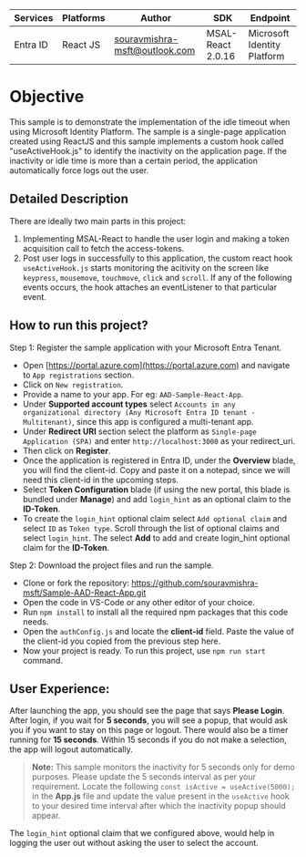 | Services | Platforms | Author | SDK | Endpoint |
|----------|-----------|--------|-----|----------|
| Entra ID | React JS  | souravmishra-msft@outlook.com | MSAL-React 2.0.16 | Microsoft Identity Platform | 

# Objective

This sample is to demonstrate the implementation of the idle timeout when using Microsoft Identity Platform. 
The sample is a single-page application created using ReactJS and this sample implements a custom hook called "useActiveHook.js" to identify the inactivity on the application page. If the inactivity or idle time is more than a certain period, the application automatically force logs out the user.

## Detailed Description

There are ideally two main parts in this project:

1. Implementing MSAL-React to handle the user login and making a token acquisition call to fetch the access-tokens. 
2. Post user logs in successfully to this application, the custom react hook `useActiveHook.js` starts monitoring the acitivity on the screen like `keypress`, `mousemove`, `touchmove`, `click` and `scroll`. If any of the following events occurs, the hook attaches an eventListener to that particular event.

## How to run this project?

Step 1: Register the sample application with your Microsoft Entra Tenant.
- Open [https://portal.azure.com](https://portal.azure.com) and navigate to `App registrations` section.
- Click on `New registration`.
- Provide a name to your app. For eg: `AAD-Sample-React-App`.
- Under **Supported account types** select `Accounts in any organizational directory (Any Microsoft Entra ID tenant - Multitenant)`, since this app is configured a multi-tenant app.
- Under **Redirect URI** section select the platform as `Single-page Application (SPA)` and enter `http://localhost:3000` as your redirect_uri. 
- Then click on **Register**.
- Once the application is registered in Entra ID, under the **Overview** blade, you will find the client-id. Copy and paste it on a notepad, since we will need this client-id in the upcoming steps.
- Select **Token Configuration** blade (if using the new portal, this blade is bundled under **Manage**) and add `login_hint` as an optional claim to the **ID-Token**.
- To create the `login_hint` optional claim select `Add optional claim` and select `ID` as `Token type`. Scroll through the list of optional claims and select `login_hint`. The select **Add** to add and create login_hint optional claim for the **ID-Token**.

Step 2: Download the project files and run the sample.
- Clone or fork the repository: https://github.com/souravmishra-msft/Sample-AAD-React-App.git
- Open the code in VS-Code or any other editor of your choice.
- Run `npm install` to install all the required npm packages that this code needs.
- Open the `authConfig.js` and locate the **client-id** field. Paste the value of the client-id you copied from the previous step here.
- Now your project is ready. To run this project, use `npm run start` command.

## User Experience:
After launching the app, you should see the page that says **Please Login**. After login, if you wait for **5 seconds**, you will see a popup, that would ask you if you want to stay on this page or logout. There would also be a timer running for **15 seconds**. Within 15 seconds if you do not make a selection, the app will logout automatically.

> **Note:** This sample monitors the inactivity for 5 seconds only for demo purposes. Please update the 5 seconds interval as per your requirement. Locate the following `const isActive = useActive(5000);` in the **App.js** file and update the value present in the `useActive` hook to your desired time interval after which the inactivity popup should appear.


The `login_hint` optional claim that we configured above, would help in logging the user out without asking the user to select the account.




 



